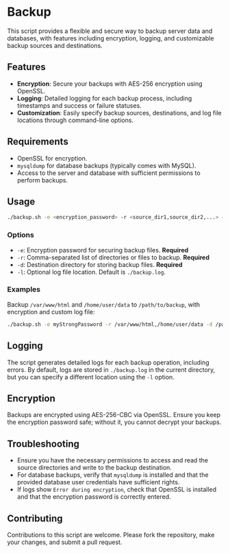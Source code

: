# Backup

This script provides a flexible and secure way to backup server data and databases, with features including encryption, logging, and customizable backup sources and destinations.

## Features

- **Encryption**: Secure your backups with AES-256 encryption using OpenSSL.
- **Logging**: Detailed logging for each backup process, including timestamps and success or failure statuses.
- **Customization**: Easily specify backup sources, destinations, and log file locations through command-line options.

## Requirements

- OpenSSL for encryption.
- `mysqldump` for database backups (typically comes with MySQL).
- Access to the server and database with sufficient permissions to perform backups.

## Usage

```bash
./backup.sh -e <encryption_password> -r <source_dir1,source_dir2,...> -d <backup_root_dir> [-l <log_file>]
```

### Options

- `-e`: Encryption password for securing backup files. **Required**
- `-r`: Comma-separated list of directories or files to backup. **Required**
- `-d`: Destination directory for storing backup files. **Required**
- `-l`: Optional log file location. Default is `./backup.log`.

### Examples

Backup `/var/www/html` and `/home/user/data` to `/path/to/backup`, with encryption and custom log file:

```bash
./backup.sh -e myStrongPassword -r /var/www/html,/home/user/data -d /path/to/backup -l /path/to/mylog.log
```

## Logging

The script generates detailed logs for each backup operation, including errors. By default, logs are stored in `./backup.log` in the current directory, but you can specify a different location using the `-l` option.

## Encryption

Backups are encrypted using AES-256-CBC via OpenSSL. Ensure you keep the encryption password safe; without it, you cannot decrypt your backups.

## Troubleshooting

- Ensure you have the necessary permissions to access and read the source directories and write to the backup destination.
- For database backups, verify that `mysqldump` is installed and that the provided database user credentials have sufficient rights.
- If logs show `Error during encryption`, check that OpenSSL is installed and that the encryption password is correctly entered.

## Contributing

Contributions to this script are welcome. Please fork the repository, make your changes, and submit a pull request.

